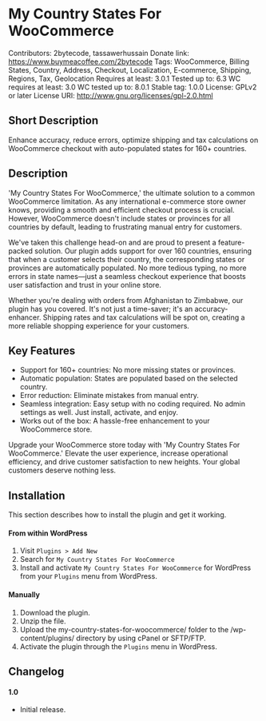 # My Country States For WooCommerce
Contributors: 2bytecode, tassawerhussain
Donate link: https://www.buymeacoffee.com/2bytecode
Tags: WooCommerce, Billing States, Country, Address, Checkout, Localization, E-commerce, Shipping, Regions, Tax, Geolocation
Requires at least: 3.0.1
Tested up to: 6.3
WC requires at least: 3.0
WC tested up to: 8.0.1
Stable tag: 1.0.0
License: GPLv2 or later
License URI: http://www.gnu.org/licenses/gpl-2.0.html

## Short Description

Enhance accuracy, reduce errors, optimize shipping and tax calculations on WooCommerce checkout with auto-populated states for 160+ countries.

## Description

'My Country States For WooCommerce,' the ultimate solution to a common WooCommerce limitation. As any international e-commerce store owner knows, providing a smooth and efficient checkout process is crucial. However, WooCommerce doesn't include states or provinces for all countries by default, leading to frustrating manual entry for customers.

We've taken this challenge head-on and are proud to present a feature-packed solution. Our plugin adds support for over 160 countries, ensuring that when a customer selects their country, the corresponding states or provinces are automatically populated. No more tedious typing, no more errors in state names—just a seamless checkout experience that boosts user satisfaction and trust in your online store.

Whether you're dealing with orders from Afghanistan to Zimbabwe, our plugin has you covered. It's not just a time-saver; it's an accuracy-enhancer. Shipping rates and tax calculations will be spot on, creating a more reliable shopping experience for your customers.

## Key Features

*   Support for 160+ countries: No more missing states or provinces.
*   Automatic population: States are populated based on the selected country.
*   Error reduction: Eliminate mistakes from manual entry.
*   Seamless integration: Easy setup with no coding required. No admin settings as well. Just install, activate, and enjoy.
*   Works out of the box: A hassle-free enhancement to your WooCommerce store.

Upgrade your WooCommerce store today with 'My Country States For WooCommerce.' Elevate the user experience, increase operational efficiency, and drive customer satisfaction to new heights. Your global customers deserve nothing less.

## Installation

This section describes how to install the plugin and get it working.

#### From within WordPress

1. Visit `Plugins > Add New`
1. Search for `My Country States For WooCommerce`
1. Install and activate `My Country States For WooCommerce` for WordPress from your `Plugins` menu from WordPress.

#### Manually

1. Download the plugin.
1. Unzip the file.
1. Upload the my-country-states-for-woocommerce/ folder to the /wp-content/plugins/ directory by using cPanel or SFTP/FTP.
1. Activate the plugin through the `Plugins` menu in WordPress.

## Changelog

#### 1.0
* Initial release.

